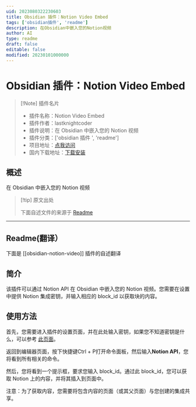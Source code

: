 ```yaml
---
uid: 2023080322230603
title: Obsidian 插件：Notion Video Embed
tags: ['obsidian插件', 'readme']
description: 在Obsidian中嵌入您的Notion视频
author: AI
type: readme
draft: false
editable: false
modified: 20230101000000
---
```


# Obsidian 插件：Notion Video Embed

> [!Note] 插件名片
> - 插件名称：Notion Video Embed
> - 插件作者：lastknightcoder
> - 插件说明：在 Obsidian 中嵌入您的 Notion 视频
> - 插件分类：['obsidian 插件 ', 'readme']
> - 项目地址：[点我访问](https://github.com/LastKnightCoder/obsidian-notion-video)
> - 国内下载地址：[下载安装](https://pkmer.cn/products/plugin/pluginMarket/?obsidian-notion-video)

## 概述

在 Obsidian 中嵌入您的 Notion 视频

> [!tip] 原文出处
>
>下面自述文件的来源于 [Readme](https://ghproxy.net/https://raw.githubusercontent.com/LastKnightCoder/obsidian-notion-video/master/README.md)

---

## Readme(翻译）

下面是 [[obsidian-notion-video]] 插件的自述翻译

## 简介

该插件可以通过 Notion API 在 Obsidian 中嵌入您的 Notion 视频。您需要在设置中提供 Notion 集成密钥，并输入相应的 block_id 以获取块的内容。

## 使用方法

首先，您需要进入插件的设置页面，并在此处输入密钥，如果您不知道密钥是什么，可以参考 [此页面](https://developers.notion.com/docs)。

返回到编辑器页面，按下快捷键<Ctrl>Ctrl + P</kbd>打开命令面板，然后输入**Notion API**，您将看到所有相关的命令。

然后，您将看到一个提示框，要求您输入 block_id。通过此 block_id，您可以获取 Notion 上的内容，并将其插入到页面中。

注意：为了获取内容，您需要将包含内容的页面（或其父页面）与您创建的集成共享。
